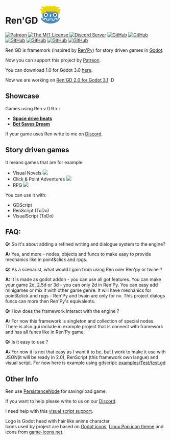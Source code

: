 # Ren'GD ![Logo](graphics/window_icon.png)
[![Patreon](https://img.shields.io/badge/support-pateron-orange.svg?style=flat-square)](https://www.patreon.com/jebedaia360)
[![The MIT License](https://img.shields.io/badge/license-MIT-orange.svg?style=flat-square)](LICENSE)
[![Discord Server](https://img.shields.io/discord/484604562183815169.svg?style=flat-square)](https://discord.gg/K9gvjdg)
[![GitHub](https://img.shields.io/github/contributors/jebedaia360/Ren-GD.svg?style=flat-square)](https://github.com/jebedaia360/Ren)
[![GitHub](https://img.shields.io/github/stars/jebedaia360/Ren-GD.svg?style=flat-square)](https://github.com/jebedaia360/Ren)
[![GitHub](https://img.shields.io/github/forks/jebedaia360/Ren-GD.svg?style=flat-square)](https://github.com/jebedaia360/Ren/network)
[![GitHub](https://img.shields.io/github/watchers/badges/shields.svg?label=Watch&style=flat-square)](https://github.com/jebedaia360/Ren)
[![GitHub](https://img.shields.io/github/issues/jebedaia360/Ren-GD.svg?style=flat-square)](https://github.com/jebedaia360/Ren/issues)
[![GitHub](https://img.shields.io/github/issues-closed/jebedaia360/Ren-GD.svg?style=flat-square)](https://github.com/jebedaia360/Ren/issues)

Ren'GD is framemork (inspired by [Ren'Py](https://www.renpy.org)) for story driven games in [Godot](https://godotengine.org).

Now you can support this project by [Patreon](https://www.patreon.com/jebedaia360).

You can download 1.0 for Godot 3.0 [here](https://github.com/jebedaia360/Ren'GD/releases).

Now we are working on [Ren'GD 2.0 for Godot 3.1](https://github.com/jebedaia360/Ren'GD/issues/81) :D

## Showcase

Games using Ren v 0.9.x :
- [**Space drive beats**](https://plopsis.itch.io/space-drive-beats)
- [**Bot Saves Dream**](https://plopsis.itch.io/curator-bot)

If your game uses Ren write to me on [Discord](https://discord.gg/K9gvjdg).

## Story driven games

It means games that are for example:

- Visual Novels ![](https://img.shields.io/badge/VN-90%25-brightgreen.svg?style=flat-square)
- Click & Point Adventures ![](https://img.shields.io/badge/Adv-25%25-yellowgreen.svg?style=flat-square)
- RPG ![](https://img.shields.io/badge/RPG-40%25-green.svg?style=flat-square)

You can use it with:
- GDScript
- RenScript (ToDo)
- VisualScript (ToDo)

## FAQ:

**Q:** So it's about adding a refined writing and dialogue system to the engine? </p>
**A:** Yes, and more - nodes, objects and funcs to make easy to provide mechanics like in point&click and rpgs.

**Q:** As a scenarist, what would I gain from using Ren over Ren'py or twine ? </p>
**A:** It is made as godot addon - you can use all got features.
You can make your game 2d, 2.5d or 3d - you can only 2d in Ren'Py.
You can easy add minigames or mix it with other game genre.
It will have mechanics for point&click and rpgs - Ren'Py and twain are only for nv.
This project dialogs funcs can more then Ren'Py's equivalents.

**Q:** How does the framework interact with the engine ? </p>
**A:** For now this framework is singleton and collection of special nodes. There is also gui include in example project that is connect with framework and has all funcs like in Ren'Py game.

**Q:** Is it easy to use ?</p>
**A:** For now it is not that easy as I want it to be, but I work to make it use with JSON(it will be ready in 2.0), RenScript (this framework own langue) and visual script.
For now here is example using gdscript: [examples/Test/test.gd](examples/Test/test.gd)

## Other Info

Ren use [PersistenceNode](https://github.com/MatiasVME/Persistence) for saving/load game.

If you want to help please write to us on our [Discord](https://discord.gg/K9gvjdg).

I need help with this [visual script support](https://github.com/jebedaia360/Ren-GD/issues/26).

Logo is Godot head with hair like anime character.<br/>
Icons used by project are based on [Godot icons](https://github.com/godotengine/godot-design/tree/master/engine/icons/optimized), [Linux Pop icon theme](https://github.com/pop-os/icon-theme) and icons from [game-icons.net](https://game-icons.net).



